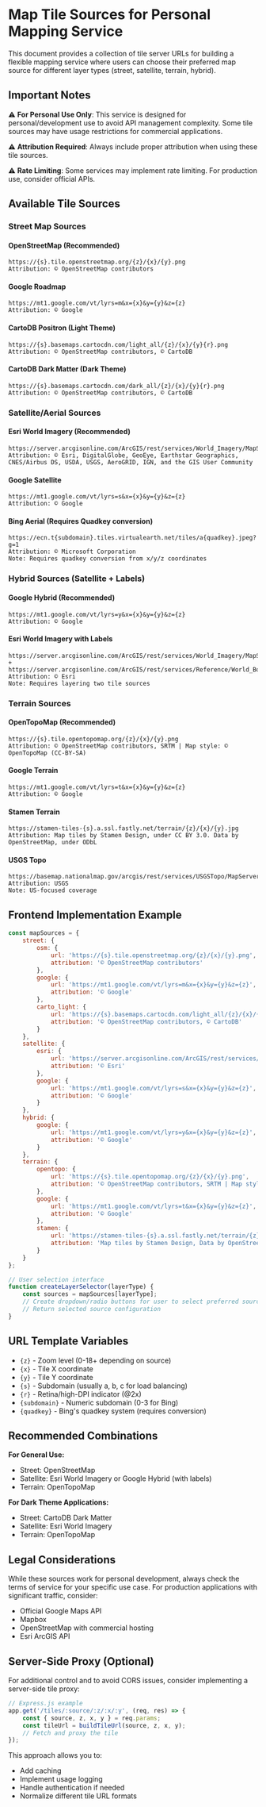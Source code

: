 # Map Tile Sources for Personal Mapping Service

This document provides a collection of tile server URLs for building a flexible mapping service where users can choose their preferred map source for different layer types (street, satellite, terrain, hybrid).

## Important Notes

⚠️ **For Personal Use Only**: This service is designed for personal/development use to avoid API management complexity. Some tile sources may have usage restrictions for commercial applications.

⚠️ **Attribution Required**: Always include proper attribution when using these tile sources.

⚠️ **Rate Limiting**: Some services may implement rate limiting. For production use, consider official APIs.

## Available Tile Sources

### Street Map Sources

#### OpenStreetMap (Recommended)
```
https://{s}.tile.openstreetmap.org/{z}/{x}/{y}.png
Attribution: © OpenStreetMap contributors
```

#### Google Roadmap
```
https://mt1.google.com/vt/lyrs=m&x={x}&y={y}&z={z}
Attribution: © Google
```

#### CartoDB Positron (Light Theme)
```
https://{s}.basemaps.cartocdn.com/light_all/{z}/{x}/{y}{r}.png
Attribution: © OpenStreetMap contributors, © CartoDB
```

#### CartoDB Dark Matter (Dark Theme)
```
https://{s}.basemaps.cartocdn.com/dark_all/{z}/{x}/{y}{r}.png
Attribution: © OpenStreetMap contributors, © CartoDB
```

### Satellite/Aerial Sources

#### Esri World Imagery (Recommended)
```
https://server.arcgisonline.com/ArcGIS/rest/services/World_Imagery/MapServer/tile/{z}/{y}/{x}
Attribution: © Esri, DigitalGlobe, GeoEye, Earthstar Geographics, CNES/Airbus DS, USDA, USGS, AeroGRID, IGN, and the GIS User Community
```

#### Google Satellite
```
https://mt1.google.com/vt/lyrs=s&x={x}&y={y}&z={z}
Attribution: © Google
```

#### Bing Aerial (Requires Quadkey conversion)
```
https://ecn.t{subdomain}.tiles.virtualearth.net/tiles/a{quadkey}.jpeg?g=1
Attribution: © Microsoft Corporation
Note: Requires quadkey conversion from x/y/z coordinates
```

### Hybrid Sources (Satellite + Labels)

#### Google Hybrid (Recommended)
```
https://mt1.google.com/vt/lyrs=y&x={x}&y={y}&z={z}
Attribution: © Google
```

#### Esri World Imagery with Labels
```
https://server.arcgisonline.com/ArcGIS/rest/services/World_Imagery/MapServer/tile/{z}/{y}/{x}
+ https://server.arcgisonline.com/ArcGIS/rest/services/Reference/World_Boundaries_and_Places/MapServer/tile/{z}/{y}/{x}
Attribution: © Esri
Note: Requires layering two tile sources
```

### Terrain Sources

#### OpenTopoMap (Recommended)
```
https://{s}.tile.opentopomap.org/{z}/{x}/{y}.png
Attribution: © OpenStreetMap contributors, SRTM | Map style: © OpenTopoMap (CC-BY-SA)
```

#### Google Terrain
```
https://mt1.google.com/vt/lyrs=t&x={x}&y={y}&z={z}
Attribution: © Google
```

#### Stamen Terrain
```
https://stamen-tiles-{s}.a.ssl.fastly.net/terrain/{z}/{x}/{y}.jpg
Attribution: Map tiles by Stamen Design, under CC BY 3.0. Data by OpenStreetMap, under ODbL
```

#### USGS Topo
```
https://basemap.nationalmap.gov/arcgis/rest/services/USGSTopo/MapServer/tile/{z}/{y}/{x}
Attribution: USGS
Note: US-focused coverage
```

## Frontend Implementation Example

```javascript
const mapSources = {
    street: {
        osm: {
            url: 'https://{s}.tile.openstreetmap.org/{z}/{x}/{y}.png',
            attribution: '© OpenStreetMap contributors'
        },
        google: {
            url: 'https://mt1.google.com/vt/lyrs=m&x={x}&y={y}&z={z}',
            attribution: '© Google'
        },
        carto_light: {
            url: 'https://{s}.basemaps.cartocdn.com/light_all/{z}/{x}/{y}{r}.png',
            attribution: '© OpenStreetMap contributors, © CartoDB'
        }
    },
    satellite: {
        esri: {
            url: 'https://server.arcgisonline.com/ArcGIS/rest/services/World_Imagery/MapServer/tile/{z}/{y}/{x}',
            attribution: '© Esri'
        },
        google: {
            url: 'https://mt1.google.com/vt/lyrs=s&x={x}&y={y}&z={z}',
            attribution: '© Google'
        }
    },
    hybrid: {
        google: {
            url: 'https://mt1.google.com/vt/lyrs=y&x={x}&y={y}&z={z}',
            attribution: '© Google'
        }
    },
    terrain: {
        opentopo: {
            url: 'https://{s}.tile.opentopomap.org/{z}/{x}/{y}.png',
            attribution: '© OpenStreetMap contributors, SRTM | Map style: © OpenTopoMap'
        },
        google: {
            url: 'https://mt1.google.com/vt/lyrs=t&x={x}&y={y}&z={z}',
            attribution: '© Google'
        },
        stamen: {
            url: 'https://stamen-tiles-{s}.a.ssl.fastly.net/terrain/{z}/{x}/{y}.jpg',
            attribution: 'Map tiles by Stamen Design, Data by OpenStreetMap'
        }
    }
};

// User selection interface
function createLayerSelector(layerType) {
    const sources = mapSources[layerType];
    // Create dropdown/radio buttons for user to select preferred source
    // Return selected source configuration
}
```

## URL Template Variables

- `{z}` - Zoom level (0-18+ depending on source)
- `{x}` - Tile X coordinate
- `{y}` - Tile Y coordinate  
- `{s}` - Subdomain (usually a, b, c for load balancing)
- `{r}` - Retina/high-DPI indicator (@2x)
- `{subdomain}` - Numeric subdomain (0-3 for Bing)
- `{quadkey}` - Bing's quadkey system (requires conversion)

## Recommended Combinations

**For General Use:**
- Street: OpenStreetMap
- Satellite: Esri World Imagery or Google Hybrid (with labels)
- Terrain: OpenTopoMap

**For Dark Theme Applications:**
- Street: CartoDB Dark Matter
- Satellite: Esri World Imagery
- Terrain: OpenTopoMap

## Legal Considerations

While these sources work for personal development, always check the terms of service for your specific use case. For production applications with significant traffic, consider:

- Official Google Maps API
- Mapbox
- OpenStreetMap with commercial hosting
- Esri ArcGIS API

## Server-Side Proxy (Optional)

For additional control and to avoid CORS issues, consider implementing a server-side tile proxy:

```javascript
// Express.js example
app.get('/tiles/:source/:z/:x/:y', (req, res) => {
    const { source, z, x, y } = req.params;
    const tileUrl = buildTileUrl(source, z, x, y);
    // Fetch and proxy the tile
});
```

This approach allows you to:
- Add caching
- Implement usage logging
- Handle authentication if needed
- Normalize different tile URL formats